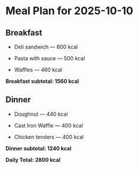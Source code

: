 # Meal Plan for 2025-10-10

## Breakfast

- Deli sandwich — 600 kcal

- Pasta with sauce — 500 kcal

- Waffles — 460 kcal

**Breakfast subtotal: 1560 kcal**


## Dinner

- Doughnut — 440 kcal

- Cast Iron Waffle — 400 kcal

- Chicken tenders — 400 kcal

**Dinner subtotal: 1240 kcal**


**Daily Total: 2800 kcal**

